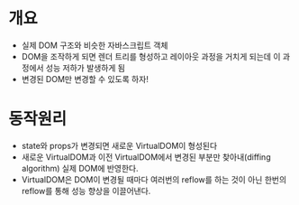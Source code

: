 # 개요
- 실제 DOM 구조와 비슷한 자바스크립트 객체
- DOM을 조작하게 되면 렌더 트리를 형성하고 레이아웃 과정을 거치게 되는데 이 과정에서 성능 저하가 발생하게 됨
- 변경된 DOM만 변경할 수 있도록 하자!

# 동작원리
- state와 props가 변경되면 새로운 VirtualDOM이 형성된다
- 새로운 VirtualDOM과 이전 VirtualDOM에서 변경된 부분만 찾아내(diffing algorithm) 실제 DOM에 반영한다.
- VirtualDOM은 DOM이 변경될 때마다 여러번의 reflow를 하는 것이 아닌 한번의 reflow를 통해 성능 향상을 이끌어낸다.